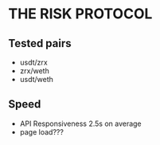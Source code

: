 # THE RISK PROTOCOL

## Tested pairs
 - usdt/zrx
 - zrx/weth
 - usdt/weth

##  Speed

-  API Responsiveness 2.5s on average
- page load???

